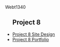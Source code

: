 Webt1340


<ul>
<h2>Project 8</h2>
    <li><a href="project8/site-design.ai">Project 8 Site Design</a></li>
    <li><a href="project8/project8port.ai">Project 8 Portfolio</a></li>
  </ul>